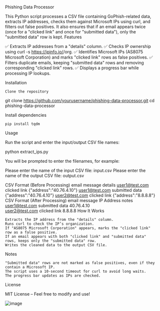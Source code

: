 Phishing Data Processor

This Python script processes a CSV file containing GoPhish-related data, extracts IP addresses, checks them against Microsoft IPs using curl, and filters out false positives. It also ensures that if an email appears twice (once for a "clicked link" and once for "submitted data"), only the "submitted data" row is kept.
Features

✅ Extracts IP addresses from a "details" column.
✅ Checks IP ownership using curl -s https://ipinfo.io/<IP>/org.
✅ Identifies Microsoft IPs (AS8075 Microsoft Corporation) and marks "clicked link" rows as false positives.
✅ Filters duplicate emails, keeping "submitted data" rows and removing corresponding "clicked link" rows.
✅ Displays a progress bar while processing IP lookups.

Installation

    Clone the repository

git clone https://github.com/yourusername/phishing-data-processor.git
cd phishing-data-processor

Install dependencies

    pip install tqdm

Usage

Run the script and enter the input/output CSV file names:

python extract_ips.py

You will be prompted to enter the filenames, for example:

Please enter the name of the input CSV file: input.csv
Please enter the name of the output CSV file: output.csv

CSV Format (Before Processing)
email	message	details
user1@test.com	clicked link	{"address":"40.76.4.10"}
user1@test.com	submitted data	{"address":"40.76.4.10"}
user2@test.com	clicked link	{"address":"8.8.8.8"}
CSV Format (After Processing)
email	message	IP Address	notes
user1@test.com	submitted data	40.76.4.10	
user2@test.com	clicked link	8.8.8.8	
How It Works

    Extracts the IP address from the "details" column.
    Runs curl to check the IP’s organization.
    If "AS8075 Microsoft Corporation" appears, marks the "clicked link" row as a false positive.
    If an email appears with both "clicked link" and "submitted data" rows, keeps only the "submitted data" row.
    Writes the cleaned data to the output CSV file.

Notes

    "Submitted data" rows are not marked as false positives, even if they contain a Microsoft IP.
    The script uses a 10-second timeout for curl to avoid long waits.
    The progress bar updates as IPs are checked.

License

MIT License – Feel free to modify and use!



![image](https://github.com/user-attachments/assets/2b15d6b0-f073-48ed-906a-7b024a33e4e9)


